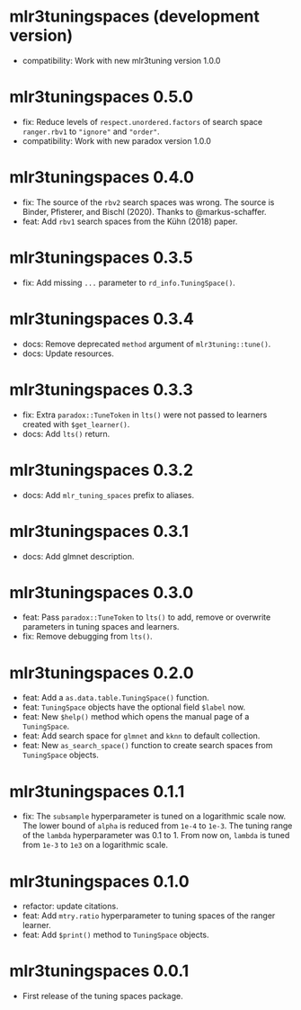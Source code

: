 # mlr3tuningspaces (development version)

* compatibility: Work with new mlr3tuning version 1.0.0

# mlr3tuningspaces 0.5.0

* fix: Reduce levels of `respect.unordered.factors` of search space `ranger.rbv1` to `"ignore"` and `"order"`.
* compatibility: Work with new paradox version 1.0.0

# mlr3tuningspaces 0.4.0

* fix: The source of the `rbv2` search spaces was wrong.
  The source is Binder, Pfisterer, and Bischl (2020).
  Thanks to @markus-schaffer.
* feat: Add `rbv1` search spaces from the Kühn (2018) paper.

# mlr3tuningspaces 0.3.5

* fix: Add missing `...` parameter to `rd_info.TuningSpace()`.

# mlr3tuningspaces 0.3.4

* docs: Remove deprecated `method` argument of `mlr3tuning::tune()`.
* docs: Update resources.

# mlr3tuningspaces 0.3.3

* fix: Extra `paradox::TuneToken` in `lts()` were not passed to learners created with `$get_learner()`.
* docs: Add `lts()` return.

# mlr3tuningspaces 0.3.2

* docs: Add `mlr_tuning_spaces` prefix to aliases.

# mlr3tuningspaces 0.3.1

* docs: Add glmnet description.

# mlr3tuningspaces 0.3.0

* feat: Pass `paradox::TuneToken` to `lts()` to add, remove or overwrite parameters in tuning spaces and learners.
* fix: Remove debugging from `lts()`.

# mlr3tuningspaces 0.2.0

* feat: Add a `as.data.table.TuningSpace()` function.
* feat: `TuningSpace` objects have the optional field `$label` now.
* feat: New `$help()` method which opens the manual page of a `TuningSpace`.
* feat: Add search space for `glmnet` and `kknn` to default collection.
* feat: New `as_search_space()` function to create search spaces from `TuningSpace` objects.

# mlr3tuningspaces 0.1.1

* fix: The `subsample` hyperparameter is tuned on a logarithmic scale now.
  The lower bound of `alpha` is reduced from `1e-4` to `1e-3`.
  The tuning range of the `lambda` hyperparameter was 0.1 to 1.
  From now on, `lambda` is tuned from `1e-3` to `1e3` on a logarithmic scale.

# mlr3tuningspaces 0.1.0

* refactor: update citations.
* feat: Add `mtry.ratio` hyperparameter to tuning spaces of the ranger learner.
* feat: Add `$print()` method to `TuningSpace` objects.

# mlr3tuningspaces 0.0.1

* First release of the tuning spaces package.
